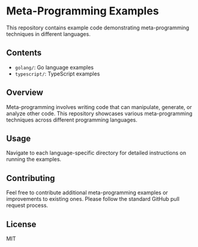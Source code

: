 # Meta-Programming Examples

This repository contains example code demonstrating meta-programming techniques in different languages.

## Contents

- `golang/`: Go language examples
- `typescript/`: TypeScript examples

## Overview

Meta-programming involves writing code that can manipulate, generate, or analyze other code. This repository showcases various meta-programming techniques across different programming languages.

## Usage

Navigate to each language-specific directory for detailed instructions on running the examples.

## Contributing

Feel free to contribute additional meta-programming examples or improvements to existing ones. Please follow the standard GitHub pull request process.

## License

MIT
